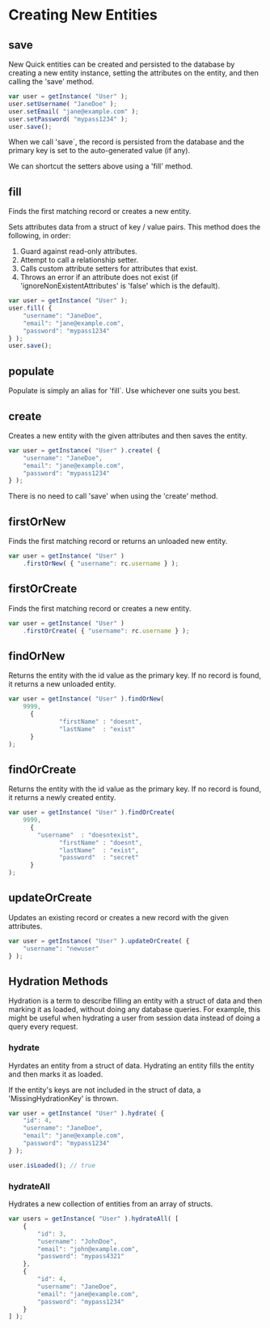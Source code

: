 # Creating New Entities

## save

New Quick entities can be created and persisted to the database by creating a new entity instance, setting the attributes on the entity, and then calling the 'save' method.

```javascript
var user = getInstance( "User" );
user.setUsername( "JaneDoe" );
user.setEmail( "jane@example.com" );
user.setPassword( "mypass1234" );
user.save();
```

When we call 'save`, the record is persisted from the database and the primary key is set to the auto-generated value \(if any\).

We can shortcut the setters above using a 'fill' method.

## fill

Finds the first matching record or creates a new entity.






Sets attributes data from a struct of key / value pairs. This method does the following, in order:

1. Guard against read-only attributes.
2. Attempt to call a relationship setter.
3. Calls custom attribute setters for attributes that exist.
4. Throws an error if an attribute does not exist \(if 'ignoreNonExistentAttributes' is 'false' which is the default\).

```javascript
var user = getInstance( "User" );
user.fill( {
    "username": "JaneDoe",
    "email": "jane@example.com",
    "password": "mypass1234"
} );
user.save();
```

## populate






Populate is simply an alias for 'fill`. Use whichever one suits you best.

## create






Creates a new entity with the given attributes and then saves the entity.

```javascript
var user = getInstance( "User" ).create( {
    "username": "JaneDoe",
    "email": "jane@example.com",
    "password": "mypass1234"
} );
```

There is no need to call 'save' when using the 'create' method.

## firstOrNew







Finds the first matching record or returns an unloaded new entity.

```javascript
var user = getInstance( "User" )
    .firstOrNew( { "username": rc.username } );
```

## firstOrCreate







Finds the first matching record or creates a new entity.

```javascript
var user = getInstance( "User" )
    .firstOrCreate( { "username": rc.username } );
```

## findOrNew







Returns the entity with the id value as the primary key. If no record is found, it returns a new unloaded entity.

```javascript
var user = getInstance( "User" ).findOrNew(
    9999,
      {
              "firstName" : "doesnt",
              "lastName"  : "exist"
      }
);
```

## findOrCreate







Returns the entity with the id value as the primary key. If no record is found, it returns a newly created entity.

```javascript
var user = getInstance( "User" ).findOrCreate(
    9999,
      {
        "username"  : "doesntexist",
              "firstName" : "doesnt",
              "lastName"  : "exist",
              "password"  : "secret"
      }
);
```

## updateOrCreate







Updates an existing record or creates a new record with the given attributes.

```javascript
var user = getInstance( "User" ).updateOrCreate( {
    "username": "newuser"
} );
```

## Hydration Methods

Hydration is a term to describe filling an entity with a struct of data and then marking it as loaded, without doing any database queries. For example, this might be useful when hydrating a user from session data instead of doing a query every request.

### hydrate






Hyrdates an entity from a struct of data. Hydrating an entity fills the entity and then marks it as loaded.

If the entity's keys are not included in the struct of data, a 'MissingHydrationKey' is thrown.

```javascript
var user = getInstance( "User" ).hydrate( {
    "id": 4,
    "username": "JaneDoe",
    "email": "jane@example.com",
    "password": "mypass1234"
} );

user.isLoaded(); // true
```

### hydrateAll






Hydrates a new collection of entities from an array of structs.

```javascript
var users = getInstance( "User" ).hydrateAll( [
    {
        "id": 3,
        "username": "JohnDoe",
        "email": "john@example.com",
        "password": "mypass4321"
    },
    {
        "id": 4,
        "username": "JaneDoe",
        "email": "jane@example.com",
        "password": "mypass1234"
    }
] );
```


